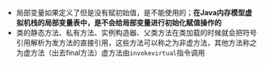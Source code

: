 
- 局部变量如果定义了但是没有赋初始值，是不能使用的；**在Java内存模型虚拟机栈的局部变量表中，是不会给局部变量进行初始化赋值操作的**  
- 类的静态方法、私有方法、实例构造器、父类方法在类加载的时候就会把符号引用解析为发方法的直接引用，这些方法可以称之为非虚方法，其他方法称之为虚方法（出去final方法）虚方法由`invokevirtual`指令调用  
